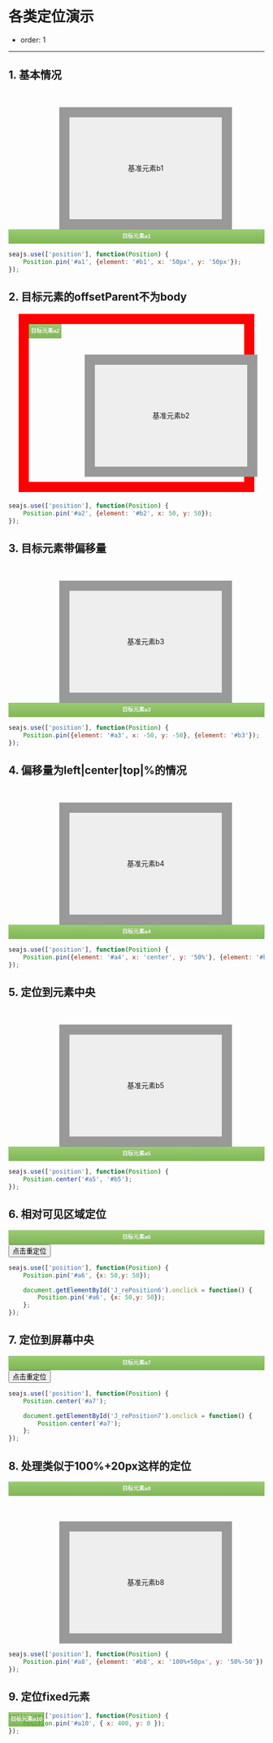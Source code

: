 # 各类定位演示

- order: 1

---

<style>
.elem1 {
    z-index: 99;
    background-color: #7FBF4D;
    background-image: -webkit-gradient(linear, left top, left bottom, from(#7FBF4D), to(#63A62F));
    background-image: -webkit-linear-gradient(top, #7FBF4D, #63A62F);
    background-image: -moz-linear-gradient(top, #7FBF4D, #63A62F);
    background-image: -ms-linear-gradient(top, #7FBF4D, #63A62F);
    background-image: -o-linear-gradient(top, #7FBF4D, #63A62F);
    background-image: linear-gradient(top, #7FBF4D, #63A62F);
    border: 1px solid #63A62F;
    border-bottom: 1px solid #5B992B;
    box-shadow: inset 0 1px 0 0 #96CA6D;
    color: white;
    font: bold 11px "Lucida Grande", "Lucida Sans Unicode", "Lucida Sans", Geneva, Verdana, sans-serif;
    line-height: 1;
    padding: 7px 3px 8px;
    text-align: center;
    text-shadow: 0 -1px 0 #4C9021;
    opacity: 0.8;
}
.elem2 {
    border:20px solid #999;
    background-color:#eee;
    width:300px;
    height:200px;
    margin:50px 0 0 100px;
    line-height:200px;
    text-align:center;
}
</style>

## 1. 基本情况

<div class="cell">
    <div id="b1" class="elem2">基准元素b1</div>
    <div id="a1" class="elem1">目标元素a1</div>
</div>

````javascript
seajs.use(['position'], function(Position) {
    Position.pin('#a1', {element: '#b1', x: '50px', y: '50px'});
});
````

## 2. 目标元素的offsetParent不为body

<div class="cell">
    <div style="position:relative;margin:20px;border:20px red solid;padding:10px;">
        <div id="a2" style="position:absolute;top:0;left:0;" class="elem1">目标元素a2</div>
        <div id="b2" class="elem2">基准元素b2</div>
    </div>
</div>

````javascript
seajs.use(['position'], function(Position) {
    Position.pin('#a2', {element: '#b2', x: 50, y: 50});
});
````


## 3. 目标元素带偏移量 

<div class="cell">
    <div id="b3" class="elem2">基准元素b3</div>    
    <div id="a3" class="elem1">目标元素a3</div>
</div>

````javascript
seajs.use(['position'], function(Position) {
    Position.pin({element: '#a3', x: -50, y: -50}, {element: '#b3'});
});
````


## 4. 偏移量为left|center|top|%的情况

<div class="cell">
    <div id="b4" class="elem2">基准元素b4</div>
    <div id="a4" class="elem1">目标元素a4</div>
</div>

````javascript
seajs.use(['position'], function(Position) {
    Position.pin({element: '#a4', x: 'center', y: '50%'}, {element: '#b4', x: '100%', y: '50%'});
});
````


## 5. 定位到元素中央 

<div class="cell">
    <div id="b5" class="elem2">基准元素b5</div>    
    <div id="a5" class="elem1">目标元素a5</div>
</div>

````javascript
seajs.use(['position'], function(Position) {
    Position.center('#a5', '#b5');
});
````


## 6. 相对可见区域定位 

<div class="cell">
    <div id="a6" class="elem1">目标元素a6</div>
    <input type="button" id="J_rePosition6" value="点击重定位">
</div>

````javascript
seajs.use(['position'], function(Position) {
    Position.pin('#a6', {x: 50,y: 50});

    document.getElementById('J_rePosition6').onclick = function() {
        Position.pin('#a6', {x: 50,y: 50});
    };
});
````


## 7. 定位到屏幕中央 

<div class="cell">
    <div id="a7" class="elem1">目标元素a7</div>
    <input type="button" id="J_rePosition7" value="点击重定位">
</div>

````javascript
seajs.use(['position'], function(Position) {
    Position.center('#a7');

    document.getElementById('J_rePosition7').onclick = function() {
        Position.center('#a7');
    };
});
````


## 8. 处理类似于100%+20px这样的定位 

<div class="cell">
    <div id="a8" class="elem1">目标元素a8</div>
    <div id="b8" class="elem2">基准元素b8</div>
</div>

````javascript
seajs.use(['position'], function(Position) {
    Position.pin('#a8', {element: '#b8', x: '100%+50px', y: '50%-50'});
});
````


## 9. 定位fixed元素 

<div class="cell">
    <div id="a10" class="elem1" style="position:fixed;">目标元素a10</div>
</div>

````javascript
seajs.use(['position'], function(Position) {
    Position.pin('#a10', { x: 400, y: 0 });
});
````


